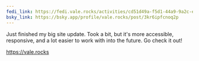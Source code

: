 ```yaml
---
fedi_link: https://fedi.vale.rocks/activities/cd51d49a-f5d1-44a9-9a2c-ee218732e503
bsky_link: https://bsky.app/profile/vale.rocks/post/3kr6ipfcnoq2p
---
```


Just finished my big site update. Took a bit, but it's more accessible, responsive, and a lot easier to work with into the future. Go check it out!

<https://vale.rocks>

